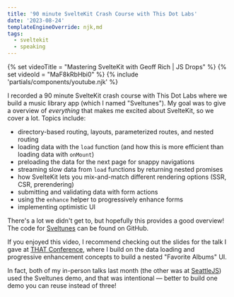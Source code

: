 ```yaml
---
title: '90 minute SvelteKit Crash Course with This Dot Labs'
date: '2023-08-24'
templateEngineOverride: njk,md
tags:
  - sveltekit
  - speaking
---
```


{% set videoTitle = "Mastering SvelteKit with Geoff Rich | JS Drops" %}
{% set videoId = "MaF8kRbHbi0" %}
{% include 'partials/components/youtube.njk' %}

I recorded a 90 minute SvelteKit crash course with This Dot Labs where we build a music library app (which I named "Sveltunes"). My goal was to give a overview of _everything_ that makes me excited about SvelteKit, so we cover a lot. Topics include:

- directory-based routing, layouts, parameterized routes, and nested routing
- loading data with the `load` function (and how this is more efficient than loading data with `onMount`)
- preloading the data for the next page for snappy navigations
- streaming slow data from `load` functions by returning nested promises
- how SvelteKit lets you mix-and-match different rendering options (SSR, CSR, prerendering)
- submitting and validating data with form actions
- using the `enhance` helper to progressively enhance forms
- implementing optimistic UI

There's a lot we didn't get to, but hopefully this provides a good overview! The code for [Sveltunes](https://github.com/geoffrich/sveltunes) can be found on GitHub.

If you enjoyed this video, I recommend checking out the slides for the talk I gave at [THAT Conference](/posts/thatconf-2023/), where I build on the data loading and progressive enhancement concepts to build a nested "Favorite Albums" UI.

In fact, both of my in-person talks last month (the other was at [SeattleJS](/posts/seattlejs-2023/)) used the Sveltunes demo, and that was intentional &mdash; better to build one demo you can reuse instead of three!

